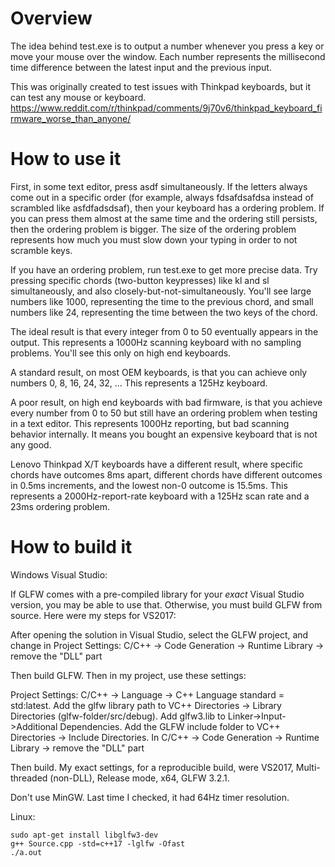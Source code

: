 # Overview
The idea behind test.exe is to output a number whenever you press a key or move your mouse over the window. Each number represents the millisecond time difference between the latest input and the previous input.

This was originally created to test issues with Thinkpad keyboards, but it can test any mouse or keyboard. https://www.reddit.com/r/thinkpad/comments/9j70v6/thinkpad_keyboard_firmware_worse_than_anyone/

# How to use it
First, in some text editor, press asdf simultaneously. If the letters always come out in a specific order (for example, always fdsafdsafdsa instead of scrambled like asfdfadsdsaf), then your keyboard has a ordering problem. If you can press them almost at the same time and the ordering still persists, then the ordering problem is bigger. The size of the ordering problem represents how much you must slow down your typing in order to not scramble keys.

If you have an ordering problem, run test.exe to get more precise data. Try pressing specific chords (two-button keypresses) like kl and sl simultaneously, and also closely-but-not-simultaneously. You'll see large numbers like 1000, representing the time to the previous chord, and small numbers like 24, representing the time between the two keys of the chord.

The ideal result is that every integer from 0 to 50 eventually appears in the output. This represents a 1000Hz scanning keyboard with no sampling problems. You'll see this only on high end keyboards.

A standard result, on most OEM keyboards, is that you can achieve only numbers 0, 8, 16, 24, 32, ... This represents a 125Hz keyboard.

A poor result, on high end keyboards with bad firmware, is that you achieve every number from 0 to 50 but still have an ordering problem when testing in a text editor. This represents 1000Hz reporting, but bad scanning behavior internally. It means you bought an expensive keyboard that is not any good.

Lenovo Thinkpad X/T keyboards have a different result, where specific chords have outcomes 8ms apart, different chords have different outcomes in 0.5ms increments, and the lowest non-0 outcome is 15.5ms. This represents a 2000Hz-report-rate keyboard with a 125Hz scan rate and a 23ms ordering problem.

# How to build it
Windows Visual Studio:

If GLFW comes with a pre-compiled library for your _exact_ Visual Studio version, you may be able to use that. Otherwise, you must build GLFW from source. Here were my steps for VS2017:

After opening the solution in Visual Studio, select the GLFW project, and change in Project Settings: C/C++ -> Code Generation -> Runtime Library -> remove the "DLL" part

Then build GLFW. Then in my project, use these settings:

Project Settings: C/C++ -> Language -> C++ Language standard = std:latest. Add the glfw library path to VC++ Directories -> Library Directories (glfw-folder/src/debug). Add glfw3.lib to Linker->Input->Additional Dependencies. Add the GLFW include folder to VC++ Directories -> Include Directories. In C/C++ -> Code Generation -> Runtime Library -> remove the "DLL" part

Then build. My exact settings, for a reproducible build, were VS2017, Multi-threaded (non-DLL), Release mode, x64, GLFW 3.2.1.

Don't use MinGW. Last time I checked, it had 64Hz timer resolution.

Linux:

    sudo apt-get install libglfw3-dev
    g++ Source.cpp -std=c++17 -lglfw -Ofast
    ./a.out
